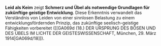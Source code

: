 
**Leid als Keim** zeigt **Schmerz und Übel als notwendige Grundlagen für zukünftige geistige Entwicklung**. Diese Erkenntnis verwandelt das Verständnis von Leiden von einer sinnlosen Belastung zu einem entwicklungsfördernden Prinzip, das zukünftige seelisch-geistige Fähigkeiten vorbereitet ([[GA069d (18.) DER URSPRUNG DES BÖSEN UND DES ÜBELS IM LICHTE DER GEISTESWISSENSCHAFT, München, 29. März 1914|GA069d/18]]).
